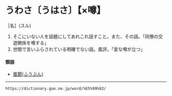 # うわさ〔うはさ〕【×噂】

［名］(スル)
1.  そこにいない人を話題にしてあれこれ話すこと。また、その話。「同僚の交遊関係を噂する」
2.  世間で言いふらされている明確でない話。風評。「変な噂が立つ」
    

#### 類語

-   [風聞(ふうぶん)](https://dictionary.goo.ne.jp/word/%E9%A2%A8%E8%81%9E/#jn-190478)

---
`https://dictionary.goo.ne.jp/word/%E5%99%82/`
